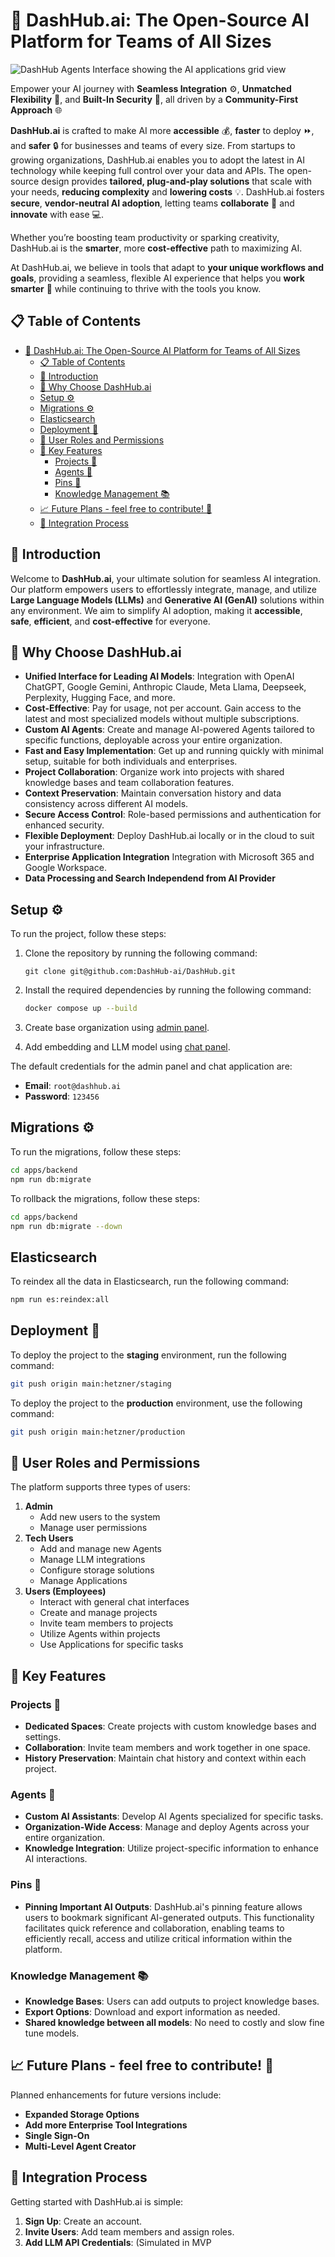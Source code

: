 # 🚀 DashHub.ai: The Open-Source AI Platform for Teams of All Sizes

![DashHub Agents Interface showing the AI applications grid view](screens/agents.png)

Empower your AI journey with **Seamless Integration** ⚙️, **Unmatched Flexibility** 🔄, and **Built-In Security** 🔐, all driven by a **Community-First Approach** 🌐

**DashHub.ai** is crafted to make AI more **accessible** 💰, **faster** to deploy ⏩, and **safer** 🔒 for businesses and teams of every size. From startups to growing organizations, DashHub.ai enables you to adopt the latest in AI technology while keeping full control over your data and APIs. The open-source design provides **tailored, plug-and-play solutions** that scale with your needs, **reducing complexity** and **lowering costs** 💡. DashHub.ai fosters **secure**, **vendor-neutral AI adoption**, letting teams **collaborate** 🤝 and **innovate** with ease 💻.

Whether you’re boosting team productivity or sparking creativity, DashHub.ai is the **smarter**, more **cost-effective** path to maximizing AI.

At DashHub.ai, we believe in tools that adapt to **your unique workflows and goals**, providing a seamless, flexible AI experience that helps you **work smarter** 🚀 while continuing to thrive with the tools you know.

## 📋 Table of Contents

- [🚀 DashHub.ai: The Open-Source AI Platform for Teams of All Sizes](#-dashhubai-the-open-source-ai-platform-for-teams-of-all-sizes)
  - [📋 Table of Contents](#-table-of-contents)
  - [🌟 Introduction](#-introduction)
  - [🌟 Why Choose DashHub.ai](#-why-choose-dashhubai)
  - [Setup ⚙️](#setup-️)
  - [Migrations ⚙️](#migrations-️)
  - [Elasticsearch](#elasticsearch)
  - [Deployment 🚀](#deployment-)
  - [👥 User Roles and Permissions](#-user-roles-and-permissions)
  - [🔑 Key Features](#-key-features)
    - [Projects 📂](#projects-)
    - [Agents 🧠](#agents-)
    - [Pins 📌](#pins-)
    - [Knowledge Management 📚](#knowledge-management-)
  - [📈 Future Plans - feel free to contribute! 🤘](#-future-plans---feel-free-to-contribute-)
  - [🔄 Integration Process](#-integration-process)

## 🌟 Introduction

Welcome to **DashHub.ai**, your ultimate solution for seamless AI integration. Our platform empowers users to effortlessly integrate, manage, and utilize **Large Language Models (LLMs)** and **Generative AI (GenAI)** solutions within any environment. We aim to simplify AI adoption, making it **accessible**, **safe**, **efficient**, and **cost-effective** for everyone.

## 🌟 Why Choose DashHub.ai

-   **Unified Interface for Leading AI Models**: Integration with OpenAI ChatGPT, Google Gemini, Anthropic Claude, Meta Llama, Deepseek, Perplexity, Hugging Face, and more.
-   **Cost-Effective**: Pay for usage, not per account. Gain access to the latest and most specialized models without multiple subscriptions.
-   **Custom AI Agents**: Create and manage AI-powered Agents tailored to specific functions, deployable across your entire organization.
-   **Fast and Easy Implementation**: Get up and running quickly with minimal setup, suitable for both individuals and enterprises.
-   **Project Collaboration**: Organize work into projects with shared knowledge bases and team collaboration features.
-   **Context Preservation**: Maintain conversation history and data consistency across different AI models.
-   **Secure Access Control**: Role-based permissions and authentication for enhanced security.
-   **Flexible Deployment**: Deploy DashHub.ai locally or in the cloud to suit your infrastructure.
-   **Enterprise Application Integration** Integration with Microsoft 365 and Google Workspace.
-   **Data Processing and Search Independend from AI Provider**

## Setup ⚙️

To run the project, follow these steps:

1.  Clone the repository by running the following command:

    ```
    git clone git@github.com:DashHub-ai/DashHub.git
    ```

2.  Install the required dependencies by running the following command:

    ```bash
    docker compose up --build
    ```

3.  Create base organization using [admin panel](http://localhost:5174).

4.  Add embedding and LLM model using [chat panel](http://localhost:5173).

The default credentials for the admin panel and chat application are:

-   **Email**: `root@dashhub.ai`
-   **Password**: `123456`

## Migrations ⚙️

To run the migrations, follow these steps:

 ```bash
 cd apps/backend
 npm run db:migrate
 ```

To rollback the migrations, follow these steps:

 ```bash
 cd apps/backend
 npm run db:migrate --down
 ```

## Elasticsearch

To reindex all the data in Elasticsearch, run the following command:

 ```bash
 npm run es:reindex:all
 ```

## Deployment 🚀

To deploy the project to the **staging** environment, run the following command:

```bash
git push origin main:hetzner/staging
```

To deploy the project to the **production** environment, use the following command:

```bash
git push origin main:hetzner/production
```

## 👥 User Roles and Permissions

The platform supports three types of users:

1.  **Admin**
    -   Add new users to the system
    -   Manage user permissions
2.  **Tech Users**
    -   Add and manage new Agents
    -   Manage LLM integrations
    -   Configure storage solutions
    -   Manage Applications
3.  **Users (Employees)**
    -   Interact with general chat interfaces
    -   Create and manage projects
    -   Invite team members to projects
    -   Utilize Agents within projects
    -   Use Applications for specific tasks

## 🔑 Key Features

### Projects 📂

-   **Dedicated Spaces**: Create projects with custom knowledge bases and settings.
-   **Collaboration**: Invite team members and work together in one space.
-   **History Preservation**: Maintain chat history and context within each project.

### Agents 🧠

-   **Custom AI Assistants**: Develop AI Agents specialized for specific tasks.
-   **Organization-Wide Access**: Manage and deploy Agents across your entire organization.
-   **Knowledge Integration**: Utilize project-specific information to enhance AI interactions.

### Pins 📌

-   **Pinning Important AI Outputs**: DashHub.ai's pinning feature allows users to bookmark significant AI-generated outputs. This functionality facilitates quick reference and collaboration, enabling teams to efficiently recall, access and utilize critical information within the platform.

### Knowledge Management 📚

-   **Knowledge Bases**: Users can add outputs to project knowledge bases.
-   **Export Options**: Download and export information as needed.
-   **Shared knowledge between all models**: No need to costly and slow fine tune models.

## 📈 Future Plans - feel free to contribute! 🤘

Planned enhancements for future versions include:

-   **Expanded Storage Options**
-   **Add more Enterprise Tool Integrations**
-   **Single Sign-On**
-   **Multi-Level Agent Creator**

## 🔄 Integration Process

Getting started with DashHub.ai is simple:

1.  **Sign Up**: Create an account.
2.  **Invite Users**: Add team members and assign roles.
3.  **Add LLM API Credentials**: (Simulated in MVP
